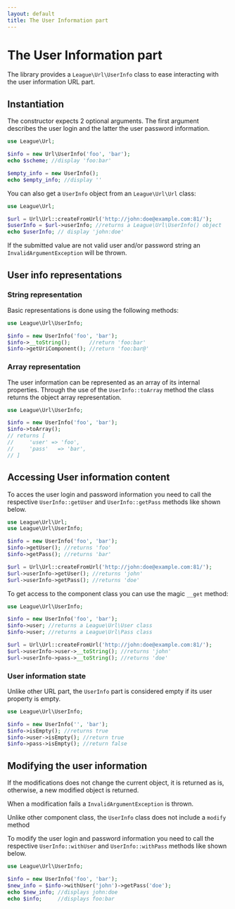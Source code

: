 ```yaml
---
layout: default
title: The User Information part
---
```


# The User Information part

The library provides a `League\Url\UserInfo` class to ease interacting with the user information URL part.

## Instantiation

The constructor expects 2 optional arguments. The first argument describes the user login and the latter the user password information.

~~~php
use League\Url;

$info = new Url\UserInfo('foo', 'bar');
echo $scheme; //display 'foo:bar'

$empty_info = new UserInfo();
echo $empty_info; //display ''
~~~

You can also get a `UserInfo` object from an `League\Url\Url` class:

~~~php
use League\Url;

$url = Url\Url::createFromUrl('http://john:doe@example.com:81/');
$userInfo = $url->userInfo; //returns a League\Url\UserInfo() object
echo $userInfo; // display 'john:doe'
~~~

<p class="message-warning">If the submitted value are not valid user and/or password string an <code>InvalidArgumentException</code> will be thrown.</p>

## User info representations

### String representation

Basic representations is done using the following methods:

~~~php
use League\Url\UserInfo;

$info = new UserInfo('foo', 'bar');
$info->__toString();      //return 'foo:bar'
$info->getUriComponent(); //return 'foo:bar@'
~~~

### Array representation

The user information can be represented as an array of its internal properties. Through the use of the `UserInfo::toArray` method the class returns the object array representation.

~~~php
use League\Url\UserInfo;

$info = new UserInfo('foo', 'bar');
$info->toArray();
// returns [
//     'user' => 'foo',
//     'pass'   => 'bar',
// ]
~~~

## Accessing User information content

To acces the user login and password information you need to call the respective `UserInfo::getUser` and `UserInfo::getPass` methods like shown below.

~~~php
use League\Url\Url;
use League\Url\UserInfo;

$info = new UserInfo('foo', 'bar');
$info->getUser(); //returns 'foo'
$info->getPass(); //returns 'bar'

$url = Url\Url::createFromUrl('http://john:doe@example.com:81/');
$url->userInfo->getUser(); //returns 'john'
$url->userInfo->getPass(); //returns 'doe'
~~~

To get access to the component class you can use the magic `__get` method:

~~~php
use League\Url\UserInfo;

$info = new UserInfo('foo', 'bar');
$info->user; //returns a League\Url\User class
$info->user; //returns a League\Url\Pass class

$url = Url\Url::createFromUrl('http://john:doe@example.com:81/');
$url->userInfo->user->__toString(); //returns 'john'
$url->userInfo->pass->__toString(); //returns 'doe'
~~~

### User information state

Unlike other URL part, the `UserInfo` part is considered empty if its user property is empty.

~~~php
use League\Url\UserInfo;

$info = new UserInfo('', 'bar');
$info->isEmpty(); //returns true
$info->user->isEmpty(); //return true
$info->pass->isEmpty(); //return false
~~~

## Modifying the user information

<p class="message-notice">If the modifications does not change the current object, it is returned as is, otherwise, a new modified object is returned.</p>

<p class="message-warning">When a modification fails a <code>InvalidArgumentException</code> is thrown.</p>

<p class="message-notice">Unlike other component class, the <code>UserInfo</code> class does not include a <code>modify</code> method</p>

To modify the user login and password information you need to call the respective <code>UserInfo::withUser</code> and `UserInfo::withPass` methods like shown below.

~~~php
use League\Url\UserInfo;

$info = new UserInfo('foo', 'bar');
$new_info = $info->withUser('john')->getPass('doe');
echo $new_info; //displays john:doe
echo $info;     //displays foo:bar
~~~
